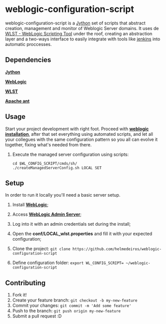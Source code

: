 # weblogic-configuration-script

weblogic-configuration-script is a [Jython](http://www.jython.org/) set of scripts that abstract creation, management and monitor of Weblogic Server domains. It uses de [WLST - WebLogic Scripting Tool](http://docs.oracle.com/cd/E15051_01/wls/docs103/config_scripting/using_WLST.html) under the roof, creating an abstraction layer and a two-ways interface to easily integrate with tools like [jenkins](http://jenkins-ci.org/) into automatic proccesses.


## Dependencies

**[Jython](http://www.jython.org/)**

**[WebLogic](http://www.python.org/)**

**[WLST](http://docs.oracle.com/cd/E15051_01/wls/docs103/config_scripting/using_WLST.html)**

**[Apache ant](http://ant.apache.org/)**


## Usage

Start your project development with right foot. Proceed with **[weblogic installation](http://onlineappsdba.com/index.php/2011/12/11/how-to-install-weblogic-12c-1211-on-mac/)**, after that set everything using automated scripts, and let all your collegues with the same configuration pattern so you all can evolve it together, fixing what's needed from there.

1. Execute the managed server configuration using scripts:

	```shell
	cd $WL_CONFIG_SCRIPT/cmds/sh/
	./createManagedServerConfig.sh LOCAL SET
	```
	
## Setup

In order to run it locally you'll need a basic server setup.

1. Install **[WebLogic](http://onlineappsdba.com/index.php/2011/12/11/how-to-install-weblogic-12c-1211-on-mac/)**;

2. Access **[WebLogic Admin Server](http://localhost:7001/console)**;

3. Log into it with an admin credentials set during the install;

4. Open the **conf/LOCAL_wlst.properties** and fill it with your expected configuration;

5. Clone the project: ```git clone https://github.com/helmedeiros/weblogic-configuration-script```

6. Define configuration folder:	```export WL_CONFIG_SCRIPT= ~/weblogic-configuration-script```


## Contributing

1. Fork it!
2. Create your feature branch: ```git checkout -b my-new-feature```
3. Commit your changes: ```git commit -m 'Add some feature'```
4. Push to the branch: ```git push origin my-new-feature```
5. Submit a pull request :D
